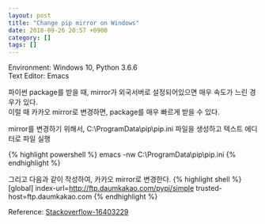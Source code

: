 ```yaml
---
layout: post
title: "Change pip mirror on Windows"
date: 2018-09-26 20:57 +0900
category: []
tags: []
---
```


Environment: Windows 10, Python 3.6.6  
Text Editor: Emacs  
  
파이썬 package를 받을 때, mirror가 외국서버로 설정되어있으면 매우 속도가 느린 경우가 있다.  
이럴 때 카카오 mirror로 변경하면, package를 매우 빠르게 받을 수 있다.  
  

mirror를 변경하기 위해서, C:\\ProgramData\\pip\\pip.ini 파일을 생성하고 텍스트 에디터로 파일 실행  

{% highlight powershell %}
emacs -nw C:\ProgramData\pip\pip.ini
{% endhighlight %}

그리고 다음과 같이 작성하여, 카카오 mirror로 변경한다.
{% highlight shell %}
[global]
index-url=http://ftp.daumkakao.com/pypi/simple
trusted-host=ftp.daumkakao.com
{% endhighlight %}

Reference: [Stackoverflow-16403229](https://stackoverflow.com/questions/16403229/how-do-you-configure-pypi-under-windows)